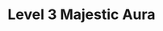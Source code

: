 # Level 3 Majestic Aura

<figure><img src="../../.gitbook/assets/Thiết kế chưa có tên (4).gif" alt="" width="300"><figcaption></figcaption></figure>

<figure><img src="../../.gitbook/assets/Thiết kế chưa có tên (8).gif" alt="" width="300"><figcaption></figcaption></figure>

<figure><img src="../../.gitbook/assets/Thiết kế chưa có tên (7).gif" alt="" width="300"><figcaption></figcaption></figure>
